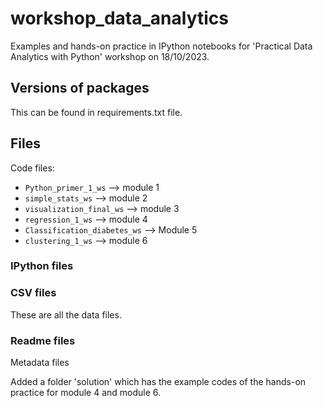 # workshop_data_analytics

Examples and hands-on practice in IPython notebooks for 'Practical Data Analytics with Python' workshop on 18/10/2023. 

## Versions of packages
This can be found in requirements.txt file.

## Files
Code files:
- `Python_primer_1_ws` --> module 1
- `simple_stats_ws` --> module 2
- `visualization_final_ws` --> module 3
- `regression_1_ws` --> module 4
- `Classification_diabetes_ws` --> Module 5
- `clustering_1_ws` --> module 6

### IPython files

### CSV files
These are all the data files.

### Readme files
Metadata files

Added a folder 'solution' which has the example codes of the hands-on practice for module 4 and module 6.

